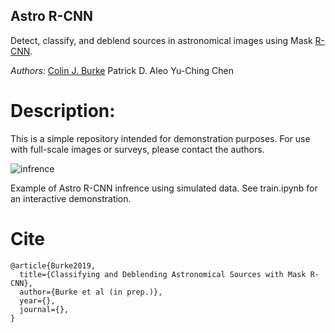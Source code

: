 ## Astro R-CNN

Detect, classify, and deblend sources in astronomical images using Mask [R-CNN](https://github.com/matterport/Mask_RCNN).

*Authors:* 
[Colin J. Burke](https://astro.illinois.edu/directory/profile/colinjb2)
Patrick D. Aleo
Yu-Ching Chen

# Description:

This is a simple repository intended for demonstration purposes. For use with full-scale images or surveys, please contact the authors.

![infrence](https://user-images.githubusercontent.com/13906989/58986211-86f27880-87a2-11e9-8d4d-935aff1706f7.png)

Example of Astro R-CNN infrence using simulated data. See train.ipynb for an interactive demonstration. 

# Cite

```
@article{Burke2019,
  title={Classifying and Deblending Astronomical Sources with Mask R-CNN},
  author={Burke et al (in prep.)},
  year={},
  journal={},
}
```
